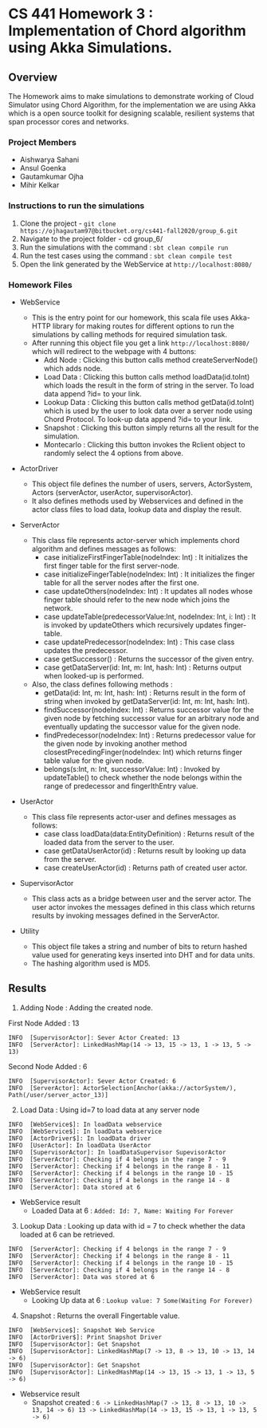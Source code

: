 # CS 441 Homework 3 : Implementation of Chord algorithm using Akka Simulations.

## Overview
The Homework aims to make simulations to demonstrate working of Cloud Simulator using Chord Algorithm, for the implementation we are using Akka which is a
open source toolkit for designing scalable, resilient systems that span processor cores and networks.

### Project Members

- Aishwarya Sahani
- Ansul Goenka
- Gautamkumar Ojha
- Mihir Kelkar


### Instructions to run the simulations
1. Clone the project - ```git clone https://ojhagautam97@bitbucket.org/cs441-fall2020/group_6.git```
2. Navigate to the project folder - cd group_6/
3. Run the simulations with the command : ```sbt clean compile run```
4. Run the test cases using the command : ```sbt clean compile test```
5. Open the link generated by the WebService at ```http://localhost:8080/```


### Homework Files 

- WebService 
    - This is the entry point for our homework, this scala file uses Akka-HTTP library for making routes for different options to run the simulations 
    by calling methods for required simulation task.
    - After running this object file you get a link ```http://localhost:8080/``` which will redirect to the webpage with 4 buttons:
        - Add Node : Clicking this button calls method createServerNode() which adds node.
        - Load Data : Clicking this button calls method loadData(id.toInt) which loads the result in the form of string in the server. To load data append ?id=<any integer> to your link.
        - Lookup Data : Clicking this button calls method getData(id.toInt) which is used by the user to look data over a server node using Chord Protocol. To look-up data append ?id=<any integer> to your link.
        - Snapshot : Clicking this button simply returns all the result for the simulation.
        - Montecarlo : Clicking this button invokes the Rclient object to randomly select the 4 options from above.
        
- ActorDriver
    - This object file defines the number of users, servers, ActorSystem, Actors (serverActor, userActor, supervisorActor).
    - It also defines methods used by Webservices and defined in the actor class files to load data, lookup data and display the result.

-  ServerActor
    - This class file represents actor-server which implements chord algorithm and defines messages as follows:
        - case initializeFirstFingerTable(nodeIndex: Int) : It initializes the first finger table for the first server-node.
        - case initializeFingerTable(nodeIndex: Int) : It initializes the finger table for all the server nodes after the first one.
        - case updateOthers(nodeIndex: Int) : It updates all nodes whose finger table should refer to the new node which joins the network.
        - case updateTable(predecessorValue:Int, nodeIndex: Int, i: Int) : It is invoked by updateOthers which recursively updates finger-table.
        - case updatePredecessor(nodeIndex: Int) : This case class updates the predecessor.
        - case getSuccessor() : Returns the successor of the given entry.
        - case getDataServer(id: Int, m: Int, hash: Int) : Returns output when looked-up is performed. 
    - Also, the class defines following methods :
        - getData(id: Int, m: Int, hash: Int) : Returns result in the form of string when invoked by getDataServer(id: Int, m: Int, hash: Int).
        - findSuccessor(nodeIndex: Int) : Returns successor value for the given node by fetching successor value for an arbitrary node and eventually updating the successor value for the given node.
        - findPredecessor(nodeIndex: Int) : Returns predecessor value for the given node by invoking another method closestPrecedingFinger(nodeIndex: Int) which returns finger table value for the given node.
        - belongs(s:Int, n: Int, successorValue: Int) : Invoked by updateTable() to check whether the node belongs within the range of predecessor and fingerIthEntry value.
        
- UserActor
    - This class file represents actor-user and defines messages as follows:
        - case class loadData(data:EntityDefinition) : Returns result of the loaded data from the server to the user.
        - case getDataUserActor(id) : Returns result by looking up data from the server.
        - case createUserActor(id) : Returns path of created user actor.
- SupervisorActor 
    - This class acts as a bridge between user and the server actor. The user actor invokes the messages defined in this class which returns results by invoking messages defined in the ServerActor.
    
- Utility 
    - This object file takes a string and number of bits to return hashed value used for generating keys inserted into DHT and for data units.
    - The hashing algorithm used is MD5.
    
## Results

1. Adding Node : Adding the created node.

First Node Added : 13

```
INFO  [SupervisorActor]: Sever Actor Created: 13
INFO  [ServerActor]: LinkedHashMap(14 -> 13, 15 -> 13, 1 -> 13, 5 -> 13)
```

Second Node Added : 6

```
INFO  [SupervisorActor]: Sever Actor Created: 6
INFO  [ServerActor]: ActorSelection[Anchor(akka://actorSystem/), Path(/user/server_actor_13)]
```

2. Load Data : Using id=7 to load data at any server node


```
INFO  [WebService$]: In loadData webservice
INFO  [WebService$]: In loadData webservice
INFO  [ActorDriver$]: In loadData driver
INFO  [UserActor]: In loadData UserActor
INFO  [SupervisorActor]: In loadDataSupervisor SupevisorActor
INFO  [ServerActor]: Checking if 4 belongs in the range 7 - 9
INFO  [ServerActor]: Checking if 4 belongs in the range 8 - 11
INFO  [ServerActor]: Checking if 4 belongs in the range 10 - 15
INFO  [ServerActor]: Checking if 4 belongs in the range 14 - 8
INFO  [ServerActor]: Data stored at 6
```
- WebService result
    - Loaded Data at 6 : ```Added: Id: 7, Name: Waiting For Forever```

3. Lookup Data : Looking up data with id = 7 to check whether the data loaded at 6 can be retrieved.

```
INFO  [ServerActor]: Checking if 4 belongs in the range 7 - 9
INFO  [ServerActor]: Checking if 4 belongs in the range 8 - 11
INFO  [ServerActor]: Checking if 4 belongs in the range 10 - 15
INFO  [ServerActor]: Checking if 4 belongs in the range 14 - 8
INFO  [ServerActor]: Data was stored at 6  
```

- WebService result
    - Looking Up data at 6 : ```Lookup value: 7 Some(Waiting For Forever)```

4. Snapshot : Returns the overall Fingertable value.

```
INFO  [WebService$]: Snapshot Web Service
INFO  [ActorDriver$]: Print Snapshot Driver
INFO  [SupervisorActor]: Get Snapshot
INFO  [SupervisorActor]: LinkedHashMap(7 -> 13, 8 -> 13, 10 -> 13, 14 -> 6)
INFO  [SupervisorActor]: Get Snapshot
INFO  [SupervisorActor]: LinkedHashMap(14 -> 13, 15 -> 13, 1 -> 13, 5 -> 6)
```

- Webservice result
    - Snapshot created : ```6 -> LinkedHashMap(7 -> 13, 8 -> 13, 10 -> 13, 14 -> 6) 13 -> LinkedHashMap(14 -> 13, 15 -> 13, 1 -> 13, 5 -> 6)```
    
    





        
        
        




